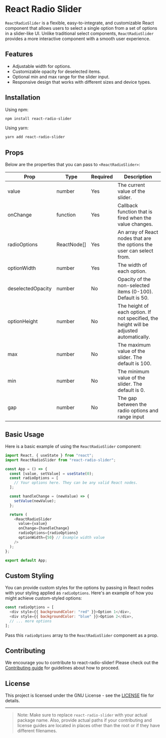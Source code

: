 # React Radio Slider

`ReactRadioSlider` is a flexible, easy-to-integrate, and customizable React component that allows users to select a single option from a set of options in a slider-like UI. Unlike traditional select components, `ReactRadioSlider` provides a more interactive component with a smooth user experience.

## Features

- Adjustable width for options.
- Customizable opacity for deselected items.
- Optional min and max range for the slider input.
- Responsive design that works with different sizes and device types.

## Installation

Using npm:

```bash
npm install react-radio-slider
```

Using yarn:

```bash
yarn add react-radio-slider
```

## Props

Below are the properties that you can pass to `<ReactRadioSlider>`:

| Prop               | Type           | Required | Description                                                                                     |
|--------------------|----------------|----------|-------------------------------------------------------------------------------------------------|
| value              | number         | Yes      | The current value of the slider.                                                                |
| onChange           | function       | Yes      | Callback function that is fired when the value changes.                                         |
| radioOptions       | ReactNode[]    | Yes      | An array of React nodes that are the options the user can select from.                          |
| optionWidth        | number         | Yes      | The width of each option.                                                                       |
| deselectedOpacity  | number         | No       | Opacity of the non-selected items (0-100). Default is 50.                                       |
| optionHeight       | number         | No       | The height of each option. If not specified, the height will be adjusted automatically.         |
| max                | number         | No       | The maximum value of the slider. The default is 100.                                            |
| min                | number         | No       | The minimum value of the slider. The default is 0.                                              |
| gap                | number         | No       | The gap between the radio options and range input                                               |

## Basic Usage

Here is a basic example of using the `ReactRadioSlider` component:

```javascript
import React, { useState } from "react";
import ReactRadioSlider from "react-radio-slider";

const App = () => {
  const [value, setValue] = useState(0);
  const radioOptions = [
    // Your options here. They can be any valid React nodes.
  ];

  const handleChange = (newValue) => {
    setValue(newValue);
  };

  return (
    <ReactRadioSlider
      value={value}
      onChange={handleChange}
      radioOptions={radioOptions}
      optionWidth={50} // Example width value
    />
  );
};

export default App;
```

## Custom Styling

You can provide custom styles for the options by passing in React nodes with your styling applied as `radioOptions`. Here's an example of how you might achieve custom-styled options:

```javascript
const radioOptions = [
  <div style={{ backgroundColor: "red" }}>Option 1</div>,
  <div style={{ backgroundColor: "blue" }}>Option 2</div>,
  // ... more options
];
```

Pass this `radioOptions` array to the `ReactRadioSlider` component as a prop.

## Contributing

We encourage you to contribute to react-radio-slider! Please check out the [Contributing guide](CONTRIBUTING.md) for guidelines about how to proceed.

## License

This project is licensed under the GNU License - see the [LICENSE](LICENSE) file for details.

---

> Note: Make sure to replace `react-radio-slider` with your actual package name. Also, provide actual paths if your contributing and license guides are located in places other than the root or if they have different filenames.